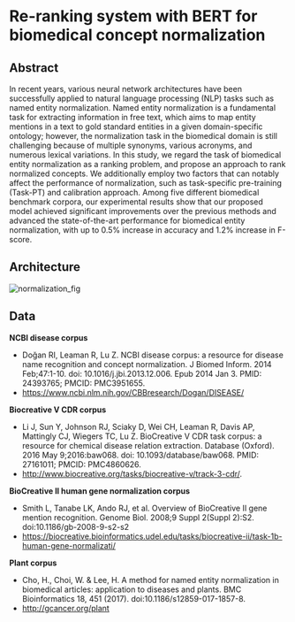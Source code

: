 # Re-ranking system with BERT for biomedical concept normalization

## Abstract
<!-- Write Overview about this project -->
In recent years, various neural network architectures have been successfully applied to natural language processing (NLP) tasks such as named entity normalization.
Named entity normalization is a fundamental task for extracting information in free text, which aims to map entity mentions in a text to gold standard entities in a given domain-specific ontology; however, the normalization task in the biomedical domain is still challenging 
because of multiple synonyms, various acronyms, and numerous lexical variations.
In this study, we regard the task of biomedical entity normalization as a ranking problem, and propose an approach to rank normalized concepts. We additionally employ two factors that can notably affect the performance of normalization, such as task-specific pre-training (Task-PT) and calibration approach. 
Among five different biomedical benchmark corpora, our experimental results show that our proposed model achieved significant improvements over the previous methods and advanced the state-of-the-art performance for biomedical entity normalization, with up to 0.5% increase in accuracy and 1.2% increase in F-score.

## Architecture
![normalization_fig](https://user-images.githubusercontent.com/88476469/128655625-6a165da4-c2b5-4a2f-95cc-e7cd39f84470.jpg)


## Data
**NCBI disease corpus**
- Doğan RI, Leaman R, Lu Z. NCBI disease corpus: a resource for disease name recognition and concept normalization. J Biomed Inform. 2014 Feb;47:1-10. doi: 10.1016/j.jbi.2013.12.006. Epub 2014 Jan 3. PMID: 24393765; PMCID: PMC3951655.
- https://www.ncbi.nlm.nih.gov/CBBresearch/Dogan/DISEASE/

**Biocreative V CDR corpus**
- Li J, Sun Y, Johnson RJ, Sciaky D, Wei CH, Leaman R, Davis AP, Mattingly CJ, Wiegers TC, Lu Z. BioCreative V CDR task corpus: a resource for chemical disease relation extraction. Database (Oxford). 2016 May 9;2016:baw068. doi: 10.1093/database/baw068. PMID: 27161011; PMCID: PMC4860626.
- http://www.biocreative.org/tasks/biocreative-v/track-3-cdr/.

**BioCreative II human gene normalization corpus**
- Smith L, Tanabe LK, Ando RJ, et al. Overview of BioCreative II gene mention recognition. Genome Biol. 2008;9 Suppl 2(Suppl 2):S2. doi:10.1186/gb-2008-9-s2-s2
- https://biocreative.bioinformatics.udel.edu/tasks/biocreative-ii/task-1b-human-gene-normalizati/

**Plant corpus**
- Cho, H., Choi, W. & Lee, H. A method for named entity normalization in biomedical articles: application to diseases and plants. BMC Bioinformatics 18, 451 (2017). doi:10.1186/s12859-017-1857-8.
- http://gcancer.org/plant
